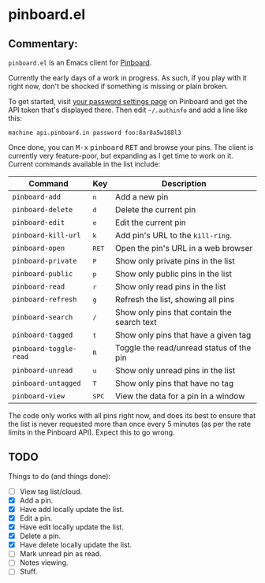 # pinboard.el

## Commentary:

`pinboard.el` is an Emacs client for [Pinboard](https://pinboard.in/).

Currently the early days of a work in progress. As such, if you play with it
right now, don't be shocked if something is missing or plain broken.

To get started, visit [your password settings
page](https://pinboard.in/settings/password) on Pinboard and get the API
token that's displayed there. Then edit `~/.authinfo` and add a line like
this:

```
machine api.pinboard.in password foo:8ar8a5w188l3
```

Once done, you can <kbd>M-x</kbd> <kbd>pinboard</kbd> <kbd>RET</kbd> and
browse your pins. The client is currently very feature-poor, but expanding
as I get time to work on it. Current commands available in the list include:

| Command                | Key            | Description                                 |
|------------------------|----------------|---------------------------------------------|
| `pinboard-add`         | <kbd>n</kbd>   | Add a new pin                               |
| `pinboard-delete`      | <kbd>d</kbd>   | Delete the current pin                      |
| `pinboard-edit`        | <kbd>e</kbd>   | Edit the current pin                        |
| `pinboard-kill-url`    | <kbd>k</kbd>   | Add pin's URL to the `kill-ring`.           |
| `pinboard-open`        | <kbd>RET</kbd> | Open the pin's URL in a web browser         |
| `pinboard-private`     | <kbd>P</kbd>   | Show only private pins in the list          |
| `pinboard-public`      | <kbd>p</kbd>   | Show only public pins in the list           |
| `pinboard-read`        | <kbd>r</kbd>   | Show only read pins in the list             |
| `pinboard-refresh`     | <kbd>g</kbd>   | Refresh the list, showing all pins          |
| `pinboard-search`      | <kbd>/</kbd>   | Show only pins that contain the search text |
| `pinboard-tagged`      | <kbd>t</kbd>   | Show only pins that have a given tag        |
| `pinboard-toggle-read` | <kbd>R</kbd>   | Toggle the read/unread status of the pin    |
| `pinboard-unread`      | <kbd>u</kbd>   | Show only unread pins in the list           |
| `pinboard-untagged`    | <kbd>T</kbd>   | Show only pins that have no tag             |
| `pinboard-view`        | <kbd>SPC</kbd> | View the data for a pin in a window         |

The code only works with all pins right now, and does its best to ensure
that the list is never requested more than once every 5 minutes (as per the
rate limits in the Pinboard API). Expect this to go wrong.

## TODO

Things to do (and things done):

- [ ] View tag list/cloud.
- [X] Add a pin.
- [X] Have add locally update the list.
- [X] Edit a pin.
- [X] Have edit locally update the list.
- [X] Delete a pin.
- [X] Have delete locally update the list.
- [ ] Mark unread pin as read.
- [ ] Notes viewing.
- [ ] Stuff.

[//]: # (README.md ends here)
